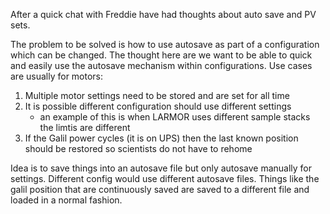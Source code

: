 After a quick chat with Freddie have had thoughts about auto save and PV sets.

The problem to be solved is how to use autosave as part of a configuration which can be changed. The thought here are we want to be able to quick and easily use the autosave mechanism within configurations. Use cases are usually for motors:

1. Multiple motor settings need to be stored and are set for all time
1. It is possible different configuration should use different settings
    - an example of this is when LARMOR uses different sample stacks the limtis are different
1. If the Galil power cycles (it is on UPS) then the last known position should be restored so scientists do not have to rehome

Idea is to save things into an autosave file but only autosave manually for settings. Different config would use different autosave files.
Things like the galil position that are continuously saved are saved to a different file and loaded in a normal fashion.
